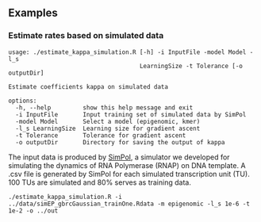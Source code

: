 ## Examples

### Estimate rates based on simulated data

```
usage: ./estimate_kappa_simulation.R [-h] -i InputFile -model Model -l_s
                                     LearningSize -t Tolerance [-o outputDir]

Estimate coefficients kappa on simulated data

options:
  -h, --help         show this help message and exit
  -i InputFile       Input training set of simulated data by SimPol
  -model Model       Select a model (epigenomic, kmer)
  -l_s LearningSize  Learning size for gradient ascent
  -t Tolerance       Tolerance for gradient ascent
  -o outputDir       Directory for saving the output of kappa

```

The input data is produced by [SimPol](https://github.com/CshlSiepelLab/SimPol), a simulator we developed for simulating the dynamics of RNA Polymerase (RNAP) on DNA template. 
A .csv file is generated by SimPol for each simulated transcription unit (TU). 100 TUs are simulated and 80% serves as training data.

```
./estimate_kappa_simulation.R -i ../data/simEP_gbrcGaussian_trainOne.Rdata -m epigenomic -l_s 1e-6 -t 1e-2 -o ../out
```
